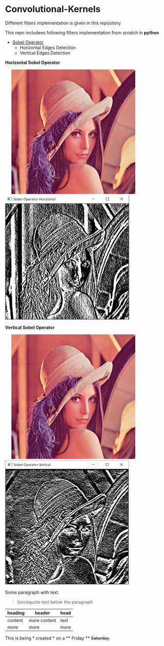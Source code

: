 # Convolutional-Kernels
Different filters implementation is given in this repository.

This repo includees following filters implementation from scratch in **python**

- <a href="https://github.com/HasnainKhanNiazi/Convolutional-Kernels/blob/master/Sobel_Operator.py">Sobel Operator</a>
  - Horizontal Edges Detection
  - Vertical Edges Detection
 
 <b> Horizontal Sobel Operator </b>
 
 <p float="left">
  <img title = "Original Image" hspace="20" src="https://github.com/HasnainKhanNiazi/Convolutional-Kernels/blob/master/Images/Lenna.png" width="400" height="400" />
  <img title="Horizontal Sobel" src="https://github.com/HasnainKhanNiazi/Convolutional-Kernels/blob/master/Images/Sobel_Horizontal.JPG" width="400" height="400" />
</p>

 <b> Vertical Sobel Operator </b>
 
 <p float="left">
  <img title = "Original Image" hspace="20" src="https://github.com/HasnainKhanNiazi/Convolutional-Kernels/blob/master/Images/Lenna.png" width="400" height="400" />
  <img title="Vertical Sobel" src="https://github.com/HasnainKhanNiazi/Convolutional-Kernels/blob/master/Images/Sobel_Vertical.JPG" width="400" height="400" />
</p>


Some paragraph with text.
> blockquote text below the paragraph

| heading | header | head |
| --- | --- | --- |
| content | more content | text |
| more | more | more |

This is being * created * on a ** Friday ** ~~Saturday~~.
